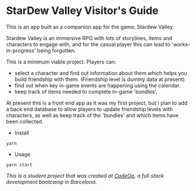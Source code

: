# StarDew Valley Visitor's Guide

This is an app built as a companion app for the game, Stardew Valley.  

Stardew Valley is an immersive RPG with lots of storylines, items and characters to engage with, and for the casual player this can lead to 'works-in-progress' being forgotten.

This is a minimum viable project.  Players can:

- select a character and find out information about them which helps you build friendship with them.  (Friendship level is dummy data at present)
- find out when key in-game events are happening using the calendar.
- keep track of items needed to complete in-game 'bundles'.

At present this is a front end app as it was my first project, but I plan to add a back end database to allow players to update friendship levels with characters, as well as keep track of the 'bundles' and which items have been collected.

- Install

`yarn` 

- Usage

`yarn start`







_This is a student project that was created at
[CodeOp](http://codeop.tech), a full stack development bootcamp in Barcelona._